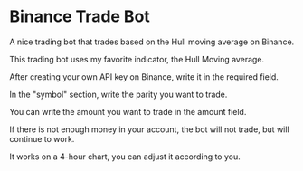 # Binance Trade Bot
A nice trading bot that trades based on the Hull moving average on Binance.

This trading bot uses my favorite indicator, the Hull Moving average.

After creating your own API key on Binance, write it in the required field. 

In the "symbol" section, write the parity you want to trade. 

You can write the amount you want to trade in the amount field. 

If there is not enough money in your account, the bot will not trade, but will continue to work. 

It works on a 4-hour chart, you can adjust it according to you.
